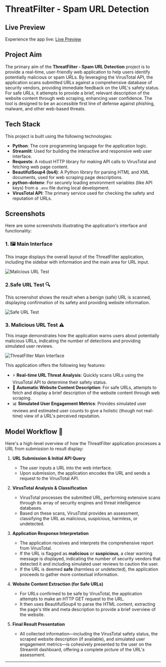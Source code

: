# ThreatFilter - Spam URL Detection

## Live Preview

Experience the app live: [Live Preview](https://threatfilter-url-detector-ccqbgqkascrccmkh7ksssc.streamlit.app/)

## Project Aim

The primary aim of the **ThreatFilter - Spam URL Detection** project is to provide a real-time, user-friendly web application to help users identify potentially malicious or spam URLs. By leveraging the VirusTotal API, the application scans submitted URLs against a comprehensive database of security vendors, providing immediate feedback on the URL's safety status. For safe URLs, it attempts to provide a brief, relevant description of the website content through web scraping, enhancing user confidence. The tool is designed to be an accessible first line of defense against phishing, malware, and other web-based threats.

## Tech Stack

This project is built using the following technologies:

* **Python**: The core programming language for the application logic.
* **Streamlit**: Used for building the interactive and responsive web user interface.
* **Requests**: A robust HTTP library for making API calls to VirusTotal and fetching web page content.
* **BeautifulSoup4 (bs4)**: A Python library for parsing HTML and XML documents, used for web scraping page descriptions.
* **python-dotenv**: For securely loading environment variables (like API keys) from a `.env` file during local development.
* **VirusTotal API**: The primary service used for checking the safety and reputation of URLs.


## Screenshots

Here are some screenshots illustrating the application's interface and functionality:

### 1. 🖼️ Main Interface

This image displays the overall layout of the ThreatFilter application, including the sidebar with information and the main area for URL input.

![Malicious URL Test](https://github.com/user-attachments/assets/d30bbbe7-8914-4edd-96a7-02f82761bf48)


### 2.Safe URL Test 🔍

This screenshot shows the result when a benign (safe) URL is scanned, displaying confirmation of its safety and providing website information.

![Safe URL Test](https://github.com/user-attachments/assets/718e8bbc-f755-410b-ab66-8a92d7e4eead)


### 3. Malicious URL Test ⚠

This image demonstrates how the application warns users about potentially malicious URLs, indicating the number of detections and providing simulated user reviews.

![ThreatFilter Main Interface](https://github.com/user-attachments/assets/eeb8dfc3-59c0-4886-9e96-d3e9bbfb1374)


This application offers the following key features:

* ⚡ **Real-time URL Threat Analysis**: Quickly scans URLs using the VirusTotal API to determine their safety status.
* 📄 **Automatic Website Content Description**: For safe URLs, attempts to fetch and display a brief description of the website content through web scraping.
* 📊 **Simulated User Engagement Metrics**: Provides simulated user reviews and estimated user counts to give a holistic (though not real-time) view of a URL's perceived reputation.

## Model Workflow 🧠

Here's a high-level overview of how the ThreatFilter application processes a URL from submission to result display:

1.  **URL Submission & Initial API Query**
    * The user inputs a URL into the web interface.
    * Upon submission, the application encodes the URL and sends a request to the VirusTotal API.

2.  **VirusTotal Analysis & Classification**
    * VirusTotal processes the submitted URL, performing extensive scans through its array of security engines and threat intelligence databases.
    * Based on these scans, VirusTotal provides an assessment, classifying the URL as malicious, suspicious, harmless, or undetected.

3.  **Application Response Interpretation**
    * The application receives and interprets the comprehensive report from VirusTotal.
    * If the URL is flagged as **malicious** or **suspicious**, a clear warning message is displayed, indicating the number of security vendors that detected it and including simulated user reviews to caution the user.
    * If the URL is deemed **safe** (harmless or undetected), the application proceeds to gather more contextual information.

4.  **Website Content Extraction (for Safe URLs)**
    * For URLs confirmed to be safe by VirusTotal, the application attempts to make an HTTP GET request to the URL.
    * It then uses BeautifulSoup4 to parse the HTML content, extracting the page's title and meta description to provide a brief overview of the website.

5.  **Final Result Presentation**
    * All collected information—including the VirusTotal safety status, the scraped website description (if available), and simulated user engagement metrics—is cohesively presented to the user on the Streamlit dashboard, offering a complete picture of the URL's assessment.



---
